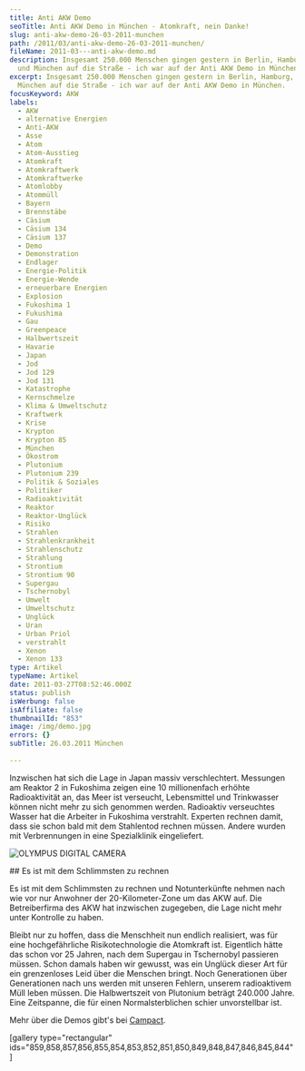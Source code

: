 ```yaml
---
title: Anti AKW Demo
seoTitle: Anti AKW Demo in München - Atomkraft, nein Danke!
slug: anti-akw-demo-26-03-2011-munchen
path: /2011/03/anti-akw-demo-26-03-2011-munchen/
fileName: 2011-03---anti-akw-demo.md
description: Insgesamt 250.000 Menschen gingen gestern in Berlin, Hamburg, Köln
  und München auf die Straße - ich war auf der Anti AKW Demo in München.
excerpt: Insgesamt 250.000 Menschen gingen gestern in Berlin, Hamburg, Köln und
  München auf die Straße - ich war auf der Anti AKW Demo in München.
focusKeyword: AKW
labels:
  - AKW
  - alternative Energien
  - Anti-AKW
  - Asse
  - Atom
  - Atom-Ausstieg
  - Atomkraft
  - Atomkraftwerk
  - Atomkraftwerke
  - Atomlobby
  - Atommüll
  - Bayern
  - Brennstäbe
  - Cäsium
  - Cäsium 134
  - Cäsium 137
  - Demo
  - Demonstration
  - Endlager
  - Energie-Politik
  - Energie-Wende
  - erneuerbare Energien
  - Explosion
  - Fukoshima 1
  - Fukushima
  - Gau
  - Greenpeace
  - Halbwertszeit
  - Havarie
  - Japan
  - Jod
  - Jod 129
  - Jod 131
  - Katastrophe
  - Kernschmelze
  - Klima & Umweltschutz
  - Kraftwerk
  - Krise
  - Krypton
  - Krypton 85
  - München
  - Ökostrom
  - Plutonium
  - Plutonium 239
  - Politik & Soziales
  - Politiker
  - Radioaktivität
  - Reaktor
  - Reaktor-Unglück
  - Risiko
  - Strahlen
  - Strahlenkrankheit
  - Strahlenschutz
  - Strahlung
  - Strontium
  - Strontium 90
  - Supergau
  - Tschernobyl
  - Umwelt
  - Umweltschutz
  - Unglück
  - Uran
  - Urban Priol
  - verstrahlt
  - Xenon
  - Xenon 133
type: Artikel
typeName: Artikel
date: 2011-03-27T08:52:46.000Z
status: publish
isWerbung: false
isAffiliate: false
thumbnailId: "853"
image: /img/demo.jpg
errors: {}
subTitle: 26.03.2011 München
  
---
```


Inzwischen hat sich die Lage in Japan massiv verschlechtert. Messungen am
Reaktor 2 in Fukoshima zeigen eine 10 millionenfach erhöhte Radioaktivität an,
das Meer ist verseucht, Lebensmittel und Trinkwasser können nicht mehr zu sich
genommen werden. Radioaktiv verseuchtes Wasser hat die Arbeiter in Fukoshima
verstrahlt. Experten rechnen damit, dass sie schon bald mit dem Stahlentod
rechnen müssen. Andere wurden mit Verbrennungen in eine Spezialklinik
eingeliefert.

![OLYMPUS DIGITAL CAMERA](http://cardamonchai.com/wp-content/uploads/2011/03/p7270040-640x480.jpg)

[](/wp-content/uploads/2011/03/p7270040.jpg) ## Es ist mit dem Schlimmsten zu
rechnen

Es ist mit dem Schlimmsten zu rechnen und Notunterkünfte nehmen nach wie vor nur
Anwohner der 20-Kilometer-Zone um das AKW auf. Die Betreiberfirma des AKW hat
inzwischen zugegeben, die Lage nicht mehr unter Kontrolle zu haben.

Bleibt nur zu hoffen, dass die Menschheit nun endlich realisiert, was für eine
hochgefährliche Risikotechnologie die Atomkraft ist. Eigentlich hätte das schon
vor 25 Jahren, nach dem Supergau in Tschernobyl passieren müssen. Schon damals
haben wir gewusst, was ein Unglück dieser Art für ein grenzenloses Leid über die
Menschen bringt. Noch Generationen über Generationen nach uns werden mit unseren
Fehlern, unserem radioaktivem Müll leben müssen. Die Halbwertszeit von Plutonium
beträgt 240.000 Jahre. Eine Zeitspanne, die für einen Normalsterblichen schier
unvorstellbar ist.

Mehr über die Demos gibt's bei
[Campact](http://blog.campact.de/2011/03/250-000-fordern-abschalten/).

[gallery type="rectangular"
ids="859,858,857,856,855,854,853,852,851,850,849,848,847,846,845,844"]

  